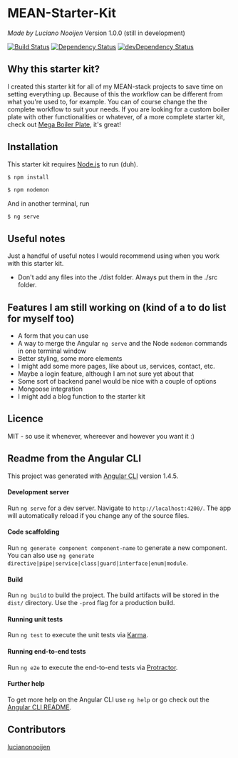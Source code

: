 # MEAN-Starter-Kit
_Made by Luciano Nooijen_
Version 1.0.0 (still in development)

[![Build Status](https://travis-ci.org/lucianonooijen/MEAN-Starter-Kit.svg?branch=master)](https://travis-ci.org/lucianonooijen/MEAN-Starter-Kit) 
[![Dependency Status](https://david-dm.org/lucianonooijen/MEAN-Starter-Kit.svg)](https://david-dm.org/lucianonooijen/MEAN-Starter-Kit)
[![devDependency Status](
https://david-dm.org/lucianonooijen/MEAN-Starter-Kit/dev-status.svg)](https://david-dm.org/lucianonooijen/MEAN-Starter-Kit#info=devDependencies)

## Why this starter kit?
I created this starter kit for all of my MEAN-stack projects to save time on setting everything up. Because of this the workflow can be different from what you're used to, for example. You can of course change the the complete workflow to suit your needs. If you are looking for a custom boiler plate with other functionalities or whatever, of a more complete starter kit, check out [Mega Boiler Plate](http://megaboilerplate.com/), it's great!

## Installation
This starter kit requires [Node.js](https://nodejs.org/) to run (duh).
```sh
$ npm install
```
```sh
$ npm nodemon
```
And in another terminal, run
```
$ ng serve
```


## Useful notes
Just a handful of useful notes I would recommend using when you work with this starter kit.
* Don't add any files into the ./dist folder. Always put them in the ./src folder.

## Features I am still working on (kind of a to do list for myself too)
* A form that you can use
* A way to merge the Angular `ng serve` and the Node `nodemon` commands in one terminal window
* Better styling, some more elements
* I might add some more pages, like about us, services, contact, etc.
* Maybe a login feature, although I am not sure yet about that
* Some sort of backend panel would be nice with a couple of options
* Mongoose integration
* I might add a blog function to the starter kit

## Licence
MIT - so use it whenever, whereever and however you want it :)

## Readme from the Angular CLI
This project was generated with [Angular CLI](https://github.com/angular/angular-cli) version 1.4.5.

#### Development server
Run `ng serve` for a dev server. Navigate to `http://localhost:4200/`. The app will automatically reload if you change any of the source files.

#### Code scaffolding
Run `ng generate component component-name` to generate a new component. You can also use `ng generate directive|pipe|service|class|guard|interface|enum|module`.

#### Build
Run `ng build` to build the project. The build artifacts will be stored in the `dist/` directory. Use the `-prod` flag for a production build.

#### Running unit tests
Run `ng test` to execute the unit tests via [Karma](https://karma-runner.github.io).

#### Running end-to-end tests
Run `ng e2e` to execute the end-to-end tests via [Protractor](http://www.protractortest.org/).

#### Further help
To get more help on the Angular CLI use `ng help` or go check out the [Angular CLI README](https://github.com/angular/angular-cli/blob/master/README.md).

## Contributors
[lucianonooijen](https://github.com/lucianonooijen/)